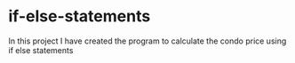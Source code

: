 # if-else-statements
In this project I have created the program to calculate the condo price using if else statements
